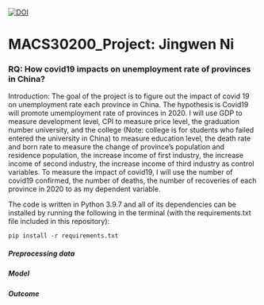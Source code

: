 [![DOI](https://zenodo.org/badge/DOI/10.5281/zenodo.6483892.svg)](https://doi.org/10.5281/zenodo.6483892)

# MACS30200_Project: Jingwen Ni
### RQ: How covid19 impacts on unemployment rate of provinces in China?
Introduction:
The goal of the project is to figure out the impact of covid 19 on unemployment rate each province in China. The hypothesis is Covid19 will promote umemployment rate of provinces in 2020. I will use GDP to measure development level, CPI to measure price level, the graduation number university, and the college (Note: college is for students who failed entered the university in China) to measure education level, the death rate and born rate to measure the change of province’s population and residence population, the increase income of first industry, the increase income of second industry, the increase income of third industry as control variables. To measure the impact of covid19, I will use the number of covid19 confirmed, the number of deaths, the number of recoveries of each province in 2020 to as my dependent variable.

The code is written in Python 3.9.7 and all of its dependencies can be installed by running the following in the terminal (with the requirements.txt file included in this repository):

```
pip install -r requirements.txt
```
##### Preprocessing data



##### Model


##### Outcome
